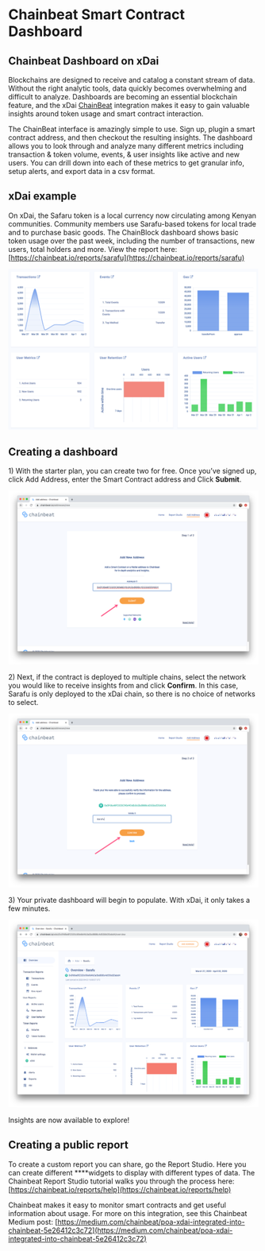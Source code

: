 # Chainbeat Smart Contract Dashboard

## Chainbeat Dashboard on xDai

Blockchains are designed to receive and catalog a constant stream of data. Without the right analytic tools, data quickly becomes overwhelming and difficult to analyze. Dashboards are becoming an essential blockchain feature, and the xDai [ChainBeat](https://chainbeat.io/) integration makes it easy to gain valuable insights around token usage and smart contract interaction.

The ChainBeat interface is amazingly simple to use. Sign up, plugin a smart contract address, and then checkout the resulting insights. The dashboard allows you to look through and analyze many different metrics including transaction & token volume, events, & user insights like active and new users.  You can drill down into each of these metrics to get granular info, setup alerts, and export data in a csv format.

## **xDai example**

On xDai, the Safaru token is a local currency now circulating among Kenyan communities. Community members use Sarafu-based tokens for local trade and to purchase basic goods.   The ChainBlock dashboard shows basic token usage over the past week, including the number of transactions, new users, total holders and more. View the report here: [https://chainbeat.io/reports/sarafu](https://chainbeat.io/reports/sarafu)

![](../../.gitbook/assets/sarafu.png)

## **Creating a dashboard**

1\) With the starter plan, you can create two for free. Once you’ve signed up, click Add Address, enter the Smart Contract address and Click **Submit**.

![](../../.gitbook/assets/chain1.png)

2\) Next, if the contract is deployed to multiple chains, select the network you would like to receive insights from and click **Confirm**. In this case, Sarafu is only deployed to the xDai chain, so there is no choice of networks to select.

![](../../.gitbook/assets/chain2.png)

3\) Your private dashboard will begin to populate. With xDai, it only takes a few minutes.

![](../../.gitbook/assets/chain3.png)

Insights are now available to explore! 

## **Creating a public report**

To create a custom report you can share, go the Report Studio. Here you can create different ****widgets to display with different types of data. The Chainbeat Report Studio tutorial walks you through the process here:  [https://chainbeat.io/reports/help](https://chainbeat.io/reports/help)  
  
Chainbeat makes it easy to monitor smart contracts and get useful information about usage. For more on this integration, see this Chainbeat Medium post: [https://medium.com/chainbeat/poa-xdai-integrated-into-chainbeat-5e26412c3c72](https://medium.com/chainbeat/poa-xdai-integrated-into-chainbeat-5e26412c3c72)

